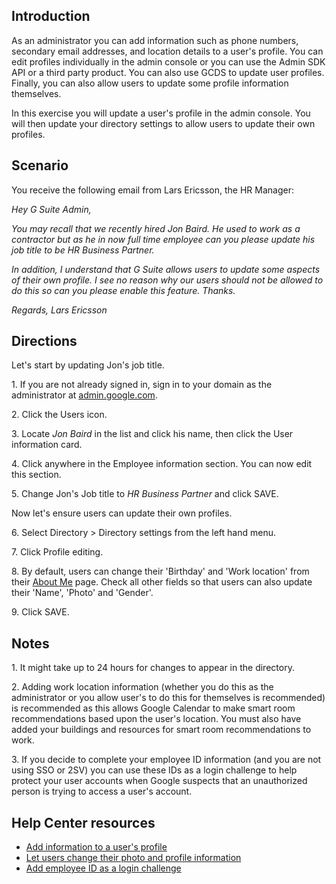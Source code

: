 ## Introduction

As an administrator you can add information such as phone numbers, secondary email addresses, and location details to a user's profile. You can edit profiles individually in the admin console or you can use the Admin SDK API or a third party product. You can also use GCDS to update user profiles. Finally, you can also allow users to update some profile information themselves.

In this exercise you will update a user's profile in the admin console. You will then update your directory settings to allow users to update their own profiles.

## Scenario

You receive the following email from Lars Ericsson, the HR Manager:

*Hey G Suite Admin,*

*You may recall that we recently hired Jon Baird. He used to work as a contractor but as he in now full time employee can you please update his job title to be HR Business Partner.*

*In addition, I understand that G Suite allows users to update some aspects of their own profile. I see no reason why our users should not be allowed to do this so can you please enable this feature. Thanks.*

*Regards, Lars Ericsson*

## Directions

Let's start by updating Jon's job title.

1\. If you are not already signed in, sign in to your domain as the administrator at [admin.google.com](https://admin.google.com/).

2\. Click the Users icon.

3\. Locate *Jon Baird* in the list and click his name, then click the User information card.

4\. Click anywhere in the Employee information section. You can now edit this section.

5\. Change Jon's Job title to *HR Business Partner* and click SAVE.

Now let's ensure users can update their own profiles.

6\. Select Directory > Directory settings from the left hand menu.

7\. Click Profile editing.

8\. By default, users can change their 'Birthday' and 'Work location' from their [About Me](https://aboutme.google.com/ "About Me") page. Check all other fields so that users can also update their 'Name', 'Photo' and 'Gender'.

9\. Click SAVE.

## Notes

1\. It might take up to 24 hours for changes to appear in the directory.

2\. Adding work location information (whether you do this as the administrator or you allow user's to do this for themselves is recommended) is recommended as this allows Google Calendar to make smart room recommendations based upon the user's location. You must also have added your buildings and resources for smart room recommendations to work.

3\. If you decide to complete your employee ID information (and you are not using SSO or 2SV) you can use these IDs as a login challenge to help protect your user accounts when Google suspects that an unauthorized person is trying to access a user's account.

## Help Center resources

-   [Add information to a user's profile](https://support.google.com/a/answer/6191788 "Add information to a user's profile")
-   [Let users change their photo and profile information](https://support.google.com/a/answer/7326921 "Let users change their photo and profile information")
-   [Add employee ID as a login challenge](https://support.google.com/a/answer/9022736 "Add employee ID as a login challenge")
